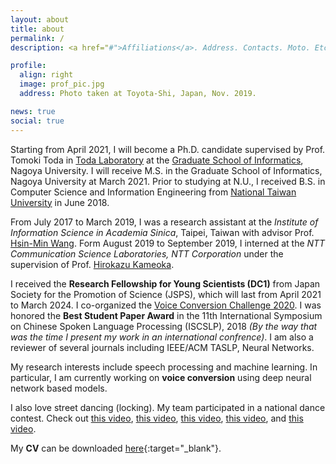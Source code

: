 ```yaml
---
layout: about
title: about
permalink: /
description: <a href="#">Affiliations</a>. Address. Contacts. Moto. Etc.

profile:
  align: right
  image: prof_pic.jpg
  address: Photo taken at Toyota-Shi, Japan, Nov. 2019.

news: true
social: true
---
```


Starting from April 2021, I will become a Ph.D. candidate supervised by Prof. Tomoki Toda in [Toda Laboratory](https://www.toda.is.i.nagoya-u.ac.jp) at the [Graduate School of Informatics](https://www.i.nagoya-u.ac.jp/graduate-school-of-informatics/), Nagoya University. I will receive M.S. in the Graduate School of Informatics, Nagoya University at March 2021. Prior to studying at N.U., I received B.S. in Computer Science and Information Engineering from [National Taiwan University](https://www.ntu.edu.tw/) in June 2018.

From July 2017 to March 2019, I was a research assistant at the _Institute of Information Science in Academia Sinica_, Taipei, Taiwan with advisor Prof. [Hsin-Min Wang](https://homepage.iis.sinica.edu.tw/pages/whm/). Form August 2019 to September 2019, I interned at the _NTT Communication Science Laboratories, NTT Corporation_ under the supervision of Prof. [Hirokazu Kameoka](http://www.kecl.ntt.co.jp/people/kameoka.hirokazu/index-e.html).

I received the **Research Fellowship for Young Scientists (DC1)** from Japan Society for the Promotion of Science (JSPS), which will last from April 2021 to March 2024. I co-organized the [Voice Conversion Challenge 2020](http://www.vc-challenge.org/). I was honored the **Best Student Paper Award** in the 11th International Symposium on Chinese Spoken Language Processing (ISCSLP), 2018 _(By the way that was the time I present my work in an international confrence)_. I am also a reviewer of several journals including IEEE/ACM TASLP, Neural Networks.

My research interests include speech processing and machine learning. In particular, I am currently working on **voice conversion** using deep neural network based models.

I also love street dancing (locking). My team participated in a national dance contest. Check out [this video](https://www.youtube.com/watch?v=7kfGe7zuQ5g), [this video](https://www.youtube.com/watch?v=vkiC1dORUCU), [this video](https://www.youtube.com/watch?v=uNDdkA3Qcn4), [this video](https://www.youtube.com/watch?v=fxYIFZeStu0), and [this video](https://www.youtube.com/watch?v=Xwy6jYQ678Q).

My **CV** can be downloaded [here](./assets/pdf/CV-wchuang.pdf){:target="_blank"}.